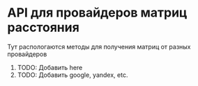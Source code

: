 # API для провайдеров матриц расстояния

Тут распологаются методы для получения матриц от разных провайдеров

1. TODO: Добавить here
2. TODO: Добавить google, yandex, etc.
